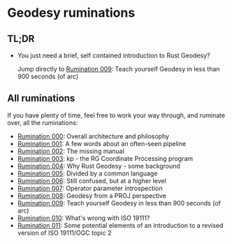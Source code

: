 # Geodesy ruminations

## TL;DR

- You just need a brief, self contained introduction to Rust Geodesy?

  Jump directly to
  [Rumination 009](https://github.com/busstoptaktik/geodesy/blob/main/ruminations/009-rumination.md):
  Teach yourself Geodesy in less than 900 seconds (of arc)

## All ruminations

If you have plenty of time, feel free to work your way through, and ruminate over,
all the ruminations:

- [Rumination 000](https://github.com/busstoptaktik/geodesy/blob/main/ruminations/000-rumination.md):
  Overall architecture and philosophy
- [Rumination 001](https://github.com/busstoptaktik/geodesy/blob/main/ruminations/001-rumination.md):
  A few words about an often-seen pipeline
- [Rumination 002](https://github.com/busstoptaktik/geodesy/blob/main/ruminations/002-rumination.md):
  The missing manual
- [Rumination 003](https://github.com/busstoptaktik/geodesy/blob/main/ruminations/003-rumination.md):
  kp - the RG Coordinate Processing program
- [Rumination 004](https://github.com/busstoptaktik/geodesy/blob/main/ruminations/004-rumination.md):
  Why Rust Geodesy - some background
- [Rumination 005](https://github.com/busstoptaktik/geodesy/blob/main/ruminations/005-rumination.md):
  Divided by a common language
- [Rumination 006](https://github.com/busstoptaktik/geodesy/blob/main/ruminations/006-rumination.md):
  Still confused, but at a higher level
- [Rumination 007](https://github.com/busstoptaktik/geodesy/blob/main/ruminations/007-rumination.md):
  Operator parameter introspection
- [Rumination 008](https://github.com/busstoptaktik/geodesy/blob/main/ruminations/008-rumination.md):
  Geodesy from a PROJ perspective
- [Rumination 009](https://github.com/busstoptaktik/geodesy/blob/main/ruminations/009-rumination.md):
  Teach yourself Geodesy in less than 900 seconds (of arc)
- [Rumination 010](https://github.com/busstoptaktik/geodesy/blob/main/ruminations/010-rumination.md):
  What's wrong with ISO 19111?
- [Rumination 011](https://github.com/busstoptaktik/geodesy/blob/main/ruminations/011-rumination.md):
  Some potential elements of an introduction to a revised version of ISO 19111/OGC topic 2
